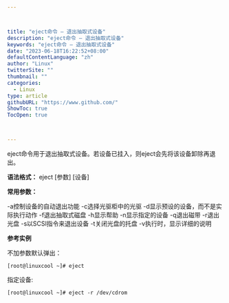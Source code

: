 ```yaml
---



title: "eject命令 – 退出抽取式设备"
description: "eject命令 – 退出抽取式设备"
keywords: "eject命令 – 退出抽取式设备"
date: "2023-06-18T16:22:52+08:00"
defaultContentLanguage: "zh"
author: "Linux"
twitterSite: ""
thumbnail: ""
categories:
  - Linux
type: article
githubURL: "https://www.github.com/"
ShowToc: true
TocOpen: true



---
```


eject命令用于退出抽取式设备。若设备已挂入，则eject会先将该设备卸除再退出。

**语法格式：** eject [参数] [设备]

**常用参数：**

-a控制设备的自动退出功能 -c选择光驱柜中的光驱 -d显示预设的设备，而不是实际执行动作 -f退出抽取式磁盘 -h显示帮助 -n显示指定的设备 -q退出磁带 -r退出光盘 -s以SCSI指令来退出设备 -t关闭光盘的托盘 -v执行时，显示详细的说明

**参考实例**

不加参数默认弹出：

```
[root@linuxcool ~]# eject
```

指定设备:

```
[root@linuxcool ~]# eject -r /dev/cdrom
```